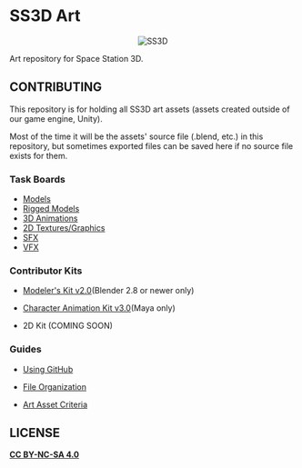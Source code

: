 # SS3D Art
<p align="center"><img src="Documents/Images/ss3d.png" alt="SS3D" align="center"></p>
Art repository for Space Station 3D.

## CONTRIBUTING

This repository is for holding all SS3D art assets (assets created outside of our game engine, Unity).

Most of the time it will be the assets' source file (.blend, etc.) in this repository, but sometimes exported files can be saved here if no source file exists for them.

### Task Boards

- [Models](https://trello.com/b/ZVcDitv0/ss3d-models)
- [Rigged Models](https://trello.com/b/cyDuUYyv/ss3d-rig-models)
- [3D Animations](https://trello.com/b/xZ5bhNWw/ss3d-animations)
- [2D Textures/Graphics](https://trello.com/b/XVZ95Hjq/ss3d-2d)
- [SFX](https://trello.com/b/k6pWgJE0/ss3d-sfx)
- [VFX](https://trello.com/b/uwo7b3cr/ss3d-vfx)

### Contributor Kits

- [Modeler's Kit v2.0](https://drive.google.com/drive/folders/11SMsOzh78-vNTq3Az5c-mUFpFw-5EOb8)(Blender 2.8 or newer only)

- [Character Animation Kit v3.0](https://drive.google.com/drive/u/1/folders/1gAqPkdEb6VeVT-oSx_rtvCh1x4EB0d4i)(Maya only)

- 2D Kit (COMING SOON)

### Guides

- [Using GitHub](https://ss3d.gitbook.io/programming/introduction/contributing-to-ss3d/github)

- [File Organization](https://ss3d.gitbook.io/programming/guidelines/file-naming-and-organization)

- [Art Asset Criteria](https://ss3d.gitbook.io/programming/guidelines/asset-criteria/art-assets-external)

## LICENSE

**[CC BY-NC-SA 4.0](Documents/LICENSE-ASSETS.md)**

